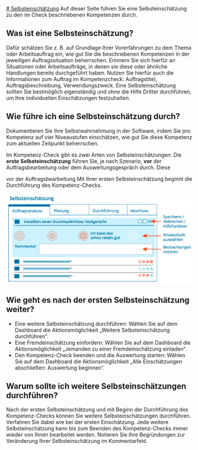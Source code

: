 <U># Selbsteinschätzung</U>
Auf dieser Seite führen Sie eine Selbsteinschätzung zu den im Check beschriebenen Kompetenzen durch.

## Was ist eine Selbsteinschätzung?

Dafür schätzen Sie z. B. auf Grundlage Ihrer Vorerfahrungen zu dem Thema oder Arbeitsauftrag ein, wie gut Sie die beschriebenen Kompetenzen in der jeweiligen Auftragssituation 
beherrschen. Erinnern Sie sich hierfür an Situationen oder Arbeitsaufträge, in denen sie diese oder ähnliche Handlungen bereits durchgeführt haben. Nutzen Sie hierfür auch die Informationen 
zum Auftrag im Kompetenzcheck: Auftragstitel, Auftragsbeschreibung, Verwendungszweck. Eine Selbsteinschätzung sollten Sie bestmöglich eigenständig 
und ohne die Hilfe Dritter durchführen, um Ihre individuellen Einschätzungen festzuhalten.

## Wie führe ich eine Selbsteinschätzung durch?
Dokumentieren Sie Ihre Selbstwahrnehmung in der Software, 
indem Sie pro Kompetenz auf vier Niveaustufen einschätzen, wie gut Sie diese Kompetenz zum aktuellen Zeitpunkt beherrschen. 


Im Kompetenz-Check gibt es zwei Arten von Selbsteinschätzungen:
Die **erste Selbsteinschätzung** führen Sie, je nach Szenario, **vor** der Auftragsbearbeitung oder dem Auswertungsgespräch durch. Diese 

vor der Auftragsbearbeitung Mit Ihrer ersten Selbsteinschätzung beginnt die Durchführung des Kompetenz-Checks. 

![Übersicht der Funktionen zur Durchführung einer Selbsteinschätzung](media/Selbsteinschaetzung.jpg)

## Wie geht es nach der ersten Selbsteinschätzung weiter?
* Eine weitere Selbsteinschätzung durchführen: Wählen Sie auf dem Dashboard die Aktionsmöglichkeit „Weitere Selbsteinschätzung durchführen“.
* Eine Fremdeinschätzung einfordern: Wählen Sie auf dem Dashboard die Aktionsmöglichkeit „Jemanden zu einer Fremdeinschätzung einladen“.
* Den Kompetenz-Check beenden und die Auswertung starten: Wählen Sie auf dem Dashboard die Aktionsmöglichkeit „Alle Einschätzungen abschließen: Auswertung beginnen“.

## Warum sollte ich weitere Selbsteinschätzungen durchführen?

Nach der ersten Selbsteinschätzung und mit Beginn der Durchführung des Kompetenz-Checks können Sie weitere Selbsteinschätzungen durchführen. Verfahren Sie dabei wie bei der ersten Einschätzung. Jede weitere Selbsteinschätzung kann bis zum Beenden des Kompetenz-Checks immer wieder von Ihnen bearbeitet werden. Notieren Sie Ihre Begründungen zur Veränderung Ihrer Selbsteinschätzung im Kommentarfeld.

